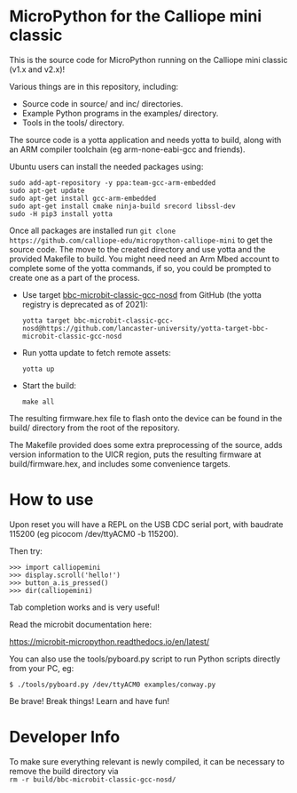 MicroPython for the Calliope mini classic
==========================================
 
This is the source code for MicroPython running on the Calliope mini classic (v1.x and v2.x)!


Various things are in this repository, including:
- Source code in source/ and inc/ directories.
- Example Python programs in the examples/ directory.
- Tools in the tools/ directory.

The source code is a yotta application and needs yotta to build, along
with an ARM compiler toolchain (eg arm-none-eabi-gcc and friends).

Ubuntu users can install the needed packages using:
```
sudo add-apt-repository -y ppa:team-gcc-arm-embedded
sudo apt-get update
sudo apt-get install gcc-arm-embedded
sudo apt-get install cmake ninja-build srecord libssl-dev
sudo -H pip3 install yotta
```

Once all packages are installed run
`git clone https://github.com/calliope-edu/micropython-calliope-mini` to get the source code.
The move to the created directory and use yotta and the provided Makefile to build.
You might need need an Arm Mbed account to complete some of the yotta commands,
if so, you could be prompted to create one as a part of the process.

- Use target [bbc-microbit-classic-gcc-nosd](https://github.com/lancaster-university/yotta-target-bbc-microbit-classic-gcc-nosd)
from GitHub (the yotta registry is deprecated as of 2021):

  ```
  yotta target bbc-microbit-classic-gcc-nosd@https://github.com/lancaster-university/yotta-target-bbc-microbit-classic-gcc-nosd
  ```

- Run yotta update to fetch remote assets:

  ```
  yotta up
  ```

- Start the build:

  ```
  make all
  ```

The resulting firmware.hex file to flash onto the device can be
found in the build/ directory from the root of the repository.

The Makefile provided does some extra preprocessing of the source,
adds version information to the UICR region, puts the resulting
firmware at build/firmware.hex, and includes some convenience targets.

How to use
==========

Upon reset you will have a REPL on the USB CDC serial port, with baudrate
115200 (eg picocom /dev/ttyACM0 -b 115200).

Then try:

    >>> import calliopemini
    >>> display.scroll('hello!')
    >>> button_a.is_pressed()
    >>> dir(calliopemini)

Tab completion works and is very useful!

Read the microbit documentation here:

https://microbit-micropython.readthedocs.io/en/latest/

You can also use the tools/pyboard.py script to run Python scripts directly
from your PC, eg:

    $ ./tools/pyboard.py /dev/ttyACM0 examples/conway.py

Be brave! Break things! Learn and have fun!

Developer Info
===============
To make sure everything relevant is newly compiled, it can be necessary to remove the build directory via  
```rm -r build/bbc-microbit-classic-gcc-nosd/```
